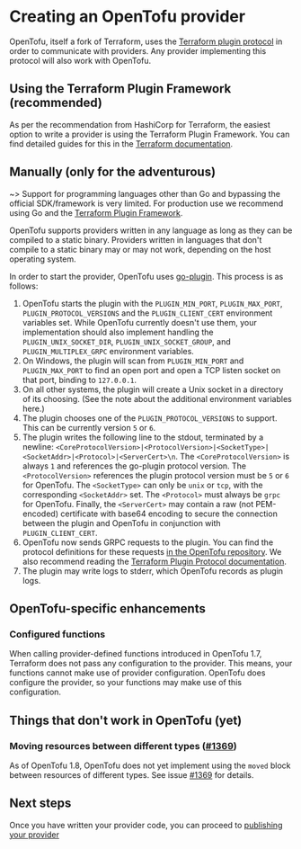 # Creating an OpenTofu provider

OpenTofu, itself a fork of Terraform, uses the [Terraform plugin protocol](https://developer.hashicorp.com/terraform/plugin/terraform-plugin-protocol) in order to communicate with providers. Any provider implementing this protocol will also work with OpenTofu.

## Using the Terraform Plugin Framework (recommended)

As per the recommendation from HashiCorp for Terraform, the easiest option to write a provider is using the Terraform Plugin Framework. You can find detailed guides for this in the [Terraform documentation](https://developer.hashicorp.com/terraform/plugin/framework).

## Manually (only for the adventurous)

~> Support for programming languages other than Go and bypassing the official SDK/framework is very limited. For production use we recommend using Go and the [Terraform Plugin Framework](https://developer.hashicorp.com/terraform/plugin/framework).

OpenTofu supports providers written in any language as long as they can be compiled to a static binary. Providers written in languages that don't compile to a static binary may or may not work, depending on the host operating system.

In order to start the provider, OpenTofu uses [go-plugin](https://github.com/hashicorp/go-plugin). This process is as follows:

1. OpenTofu starts the plugin with the `PLUGIN_MIN_PORT`, `PLUGIN_MAX_PORT`, `PLUGIN_PROTOCOL_VERSIONS` and the `PLUGIN_CLIENT_CERT` environment variables set. While OpenTofu currently doesn't use them, your implementation should also implement handling the `PLUGIN_UNIX_SOCKET_DIR`, `PLUGIN_UNIX_SOCKET_GROUP`, and `PLUGIN_MULTIPLEX_GRPC` environment variables.
2. On Windows, the plugin will scan from `PLUGIN_MIN_PORT` and `PLUGIN_MAX_PORT` to find an open port and open a TCP listen socket on that port, binding to `127.0.0.1`.
3. On all other systems, the plugin will create a Unix socket in a directory of its choosing. (See the note about the additional environment variables here.)
4. The plugin chooses one of the `PLUGIN_PROTOCOL_VERSIONS` to support. This can be currently version `5` or `6`.
5. The plugin writes the following line to the stdout, terminated by a newline: `<CoreProtocolVersion>|<ProtocolVersion>|<SocketType>|<SocketAddr>|<Protocol>|<ServerCert>\n`. The `<CoreProtocolVersion>` is always `1` and references the go-plugin protocol version. The `<ProtocolVersion>` references the plugin protocol version must be `5` or `6` for OpenTofu. The `<SocketType>` can only be `unix` or `tcp`, with the corresponding `<SocketAddr>` set. The `<Protocol>` must always be `grpc` for OpenTofu. Finally, the `<ServerCert>` may contain a raw (not PEM-encoded) certificate with base64 encoding to secure the connection between the plugin and OpenTofu in conjunction with `PLUGIN_CLIENT_CERT`.
6. OpenTofu now sends GRPC requests to the plugin. You can find the protocol definitions for these requests [in the OpenTofu repository](https://github.com/opentofu/opentofu/tree/main/docs/plugin-protocol/). We also recommend reading the [Terraform Plugin Protocol documentation](https://developer.hashicorp.com/terraform/plugin/terraform-plugin-protocol).
7. The plugin may write logs to stderr, which OpenTofu records as plugin logs.

## OpenTofu-specific enhancements

### Configured functions

When calling provider-defined functions introduced in OpenTofu 1.7, Terraform does not pass any configuration to the provider. This means, your functions cannot make use of provider configuration. OpenTofu does configure the provider, so your functions may make use of this configuration.

## Things that don't work in OpenTofu (yet)

### Moving resources between different types ([#1369](https://github.com/opentofu/opentofu/issues/1369))

As of OpenTofu 1.8, OpenTofu does not yet implement using the `moved` block between resources of different types. See issue [#1369](https://github.com/opentofu/opentofu/issues/1369) for details.

## Next steps

Once you have written your provider code, you can proceed to [publishing your provider](/docs/providers/publishing)